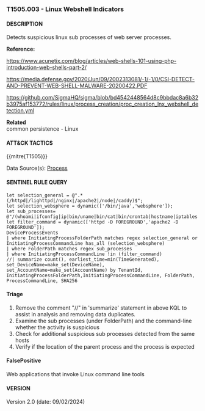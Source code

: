 ### T1505.003 - Linux Webshell Indicators

#### DESCRIPTION
Detects suspicious linux sub processes of web server processes.

**Reference:**

<https://www.acunetix.com/blog/articles/web-shells-101-using-php-introduction-web-shells-part-2/>

<https://media.defense.gov/2020/Jun/09/2002313081/-1/-1/0/CSI-DETECT-AND-PREVENT-WEB-SHELL-MALWARE-20200422.PDF>

<https://github.com/SigmaHQ/sigma/blob/bd4542448564d8c9bbdac8a6b32b3975af153772/rules/linux/process_creation/proc_creation_lnx_webshell_detection.yml>

**Related**  
common persistence - Linux

#### ATT&CK TACTICS
{{mitre(T1505)}}

Data Source(s): [Process](https://attack.mitre.org/datasources/DS0009/)

#### SENTINEL RULE QUERY  
~~~
let selection_general = @".*(/httpd|/lighttpd|/nginx|/apache2|/node|/caddy)$";
let selection_websphere = dynamic(['/bin/java','websphere']);
let sub_processes= @"/(whoami|ifconfig|ip|bin/uname|bin/cat|bin/crontab|hostname|iptables|netstat|pwd|route)$";
let filter_command = dynamic(['httpd -D FOREGROUND','apache2 -D FOREGROUND']);
DeviceProcessEvents
| where InitiatingProcessFolderPath matches regex selection_general or  InitiatingProcessCommandLine has_all (selection_websphere)
| where FolderPath matches regex sub_processes
| where InitiatingProcessCommandLine !in (filter_command)
//| summarize count(), earliest_time=min(TimeGenerated), set_DeviceName=make_set(DeviceName), set_AccountName=make_set(AccountName) by TenantId, InitiatingProcessFolderPath,InitiatingProcessCommandLine, FolderPath, ProcessCommandLine, SHA256
~~~

#### Triage  
1. Remove the comment "//" in 'summarize' statement in above KQL to assist in analysis and removing data duplicates.
2. Examine the sub processes (under FolderPath) and the command-line whether the activity is suspicious
3. Check for additional suspicious sub processes detected from the same hosts
4. Verify if the location of the parent process and the process is expected

#### FalsePositive  
Web applications that invoke Linux command line tools  

#### VERSION  
Version 2.0 (date: 09/02/2024)